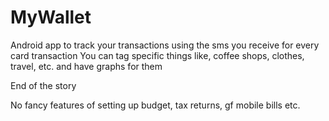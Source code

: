 # MyWallet
Android app to track your transactions using the sms you receive for every card transaction
You can tag specific things like, coffee shops, clothes, travel, etc. and have graphs for them

End of the story

No fancy features of setting up budget, tax returns, gf mobile bills etc.
